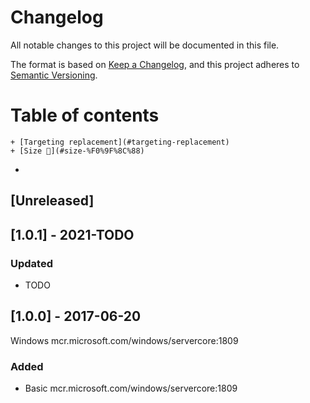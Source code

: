 # Changelog

All notable changes to this project will be documented in this file.

The format is based on [Keep a Changelog](https://keepachangelog.com/en/1.0.0/),
and this project adheres to [Semantic Versioning](https://semver.org/spec/v2.0.0.html).

# Table of contents

<!-- toc -->

    + [Targeting replacement](#targeting-replacement)
    + [Size 🌈](#size-%F0%9F%8C%88)
-

<!-- tocstop -->

## [Unreleased]

## [1.0.1] - 2021-TODO

### Updated

- TODO

## [1.0.0] - 2017-06-20

Windows mcr.microsoft.com/windows/servercore:1809

### Added
- Basic mcr.microsoft.com/windows/servercore:1809 
